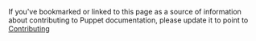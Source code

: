 If you've bookmarked or linked to this page as a source of information about contributing to Puppet documentation, please update it to point to [Contributing](https://puppet.com/docs/puppet/latest/contributing.html)
